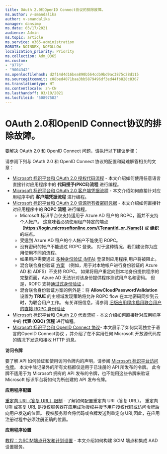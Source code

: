 ```yaml
---
title: OAuth 2.0和OpenID Connect协议的排除故障。
ms.author: v-smandalika
author: v-smandalika
manager: dansimp
ms.date: 03/17/2021
audience: Admin
ms.topic: article
ms.service: o365-administration
ROBOTS: NOINDEX, NOFOLLOW
localization_priority: Priority
ms.collection: Adm_O365
ms.custom:
- "9776"
- "9004342"
ms.openlocfilehash: d2f14d4d16bea890b564cdb9bd9ac3875c28d115
ms.sourcegitcommit: c08bed4071baa3bb5879496df3ed44fb828c8367
ms.translationtype: HT
ms.contentlocale: zh-CN
ms.lasthandoff: 03/19/2021
ms.locfileid: "50897582"
---
```

# <a name="troubleshoot-oauth-20-and-openid-connect-protocols"></a>OAuth 2.0和OpenID Connect协议的排除故障。

要解决 OAuth 2.0 和 OpenID Connect 问题，请执行以下建议步骤：

请参阅下列与 OAuth 2.0 和 OpenID Connect 协议的配置和疑难解答相关的文章：

- [Microsoft 标识平台和 OAuth 2.0 授权代码流程](https://docs.microsoft.com/azure/active-directory/develop/v2-oauth2-auth-code-flow) - 本文介绍如何使用任意语言直接针对应用程序中的 **代码授予(PKCE)流程** 进行编程。
- [Microsoft 标识平台和 OAuth 2.0 客户端凭据流程](https://docs.microsoft.com/azure/active-directory/develop/v2-oauth2-client-creds-grant-flow) - 本文介绍如何直接针对应用程序中的 **客户端凭据流程** 进行编程。
- [Microsoft 标识平台和 OAuth 2.0 资源所有者密码凭据](https://docs.microsoft.com/azure/active-directory/develop/v2-oauth-ropc) - 本文介绍如何直接针对应用程序中的 **ROPC 流程** 进行编程。
    - Microsoft 标识平台仅支持适用于 Azure AD 租户的 ROPC，而并不支持个人帐户。 这意味着必须使用租户特定的端点 **（https://login.microsoftonline.com/{TenantId_or_Name})** 或 **组织** 的端点。
    - 受邀到 Azure AD 租户的个人帐户不能使用 ROPC。
    - 没有密码的帐户不能通过 ROPC 登录。 对于这种情况，我们建议你为应用使用不同的流程。
    - 如果用户需要通过 [多种身份验证 (MFA)](https://docs.microsoft.com/azure/active-directory/authentication/concept-mfa-howitworks) 登录到应用程序,用户将被阻止。
    - 混合联合身份验证 [方案](https://docs.microsoft.com/azure/active-directory/hybrid/whatis-fed) （例如，用于对本地帐户进行身份验证的 Azure AD 和 ADFS）不支持 ROPC。 如果将用户重定向到本地身份提供程序的完整页面，Azure AD 无法针对该身份提供程序测试用户名和密码。 但是，ROPC 支持[通过式身份验证](https://docs.microsoft.com/azure/active-directory/hybrid/how-to-connect-pta) 。
    - 混合联合身份验证方案的例外是：将 **AllowCloudPasswordValidation** 设置为 **TRUE** 的主领域发现策略将允许 ROPC flow 在本地密码同步到云时，为联合用户工作。 有关详细信息，请参阅 [旧版应用程序启用联合用户的直接 ROPC 身份验证](https://docs.microsoft.com/azure/active-directory/manage-apps/configure-authentication-for-federated-users-portal#enable-direct-ropc-authentication-of-federated-users-for-legacy-applications) 
- [Microsoft 标识平台和 OAuth 2.0 代表流程](https://docs.microsoft.com/azure/active-directory/develop/v2-oauth2-on-behalf-of-flow) - 本文介绍如何直接针对应用程序中的 **代表 (OBO) 流程** 进行编程。
- [Microsoft 标识平台和 OpenID Connect 协议](https://docs.microsoft.com/azure/active-directory/develop/v2-protocols-oidc)- 本文展示了如何实现独立于语言的OpenID Connect协议 ，并介绍了在不实用任何 Microsoft 开放源代码库的情况下发送和接收 HTTP 消息。

**访问令牌**

要了解 API 如何验证和使用访问令牌内的声明，请参阅 [Microsoft 标识平台访问令牌](https://docs.microsoft.com/azure/active-directory/develop/access-tokens)。 本文中除记录外的所有文档都仅适用于已注册的 API 所发布的令牌。 此令牌不适用于为 Microsoft 拥有的 API 发布的令牌，也不能用这些令牌来验证 Microsoft 标识平台将如何为所创建的 API 发布令牌。

**应用程序配置**

[重定向 URI（答复 URL）限制](https://docs.microsoft.com/azure/active-directory/develop/reply-url) - 了解如何配置重定向 URI（答复 URL）。 重定向 URI 或答复 URL 是授权服务器在应用成功授权并授予用户授权代码或访问令牌后向用户发送的位置。 授权服务器会将代码或令牌发送到重定向 URI;因此，在应用注册过程中必须注册正确的位置。

**应用程序设置**

[教程：为SCIM端点开发和计划设置](https://docs.microsoft.com/azure/active-directory/app-provisioning/use-scim-to-provision-users-and-groups) - 本文介绍如何构建 SCIM 端点和集成 AAD 设置服务。


